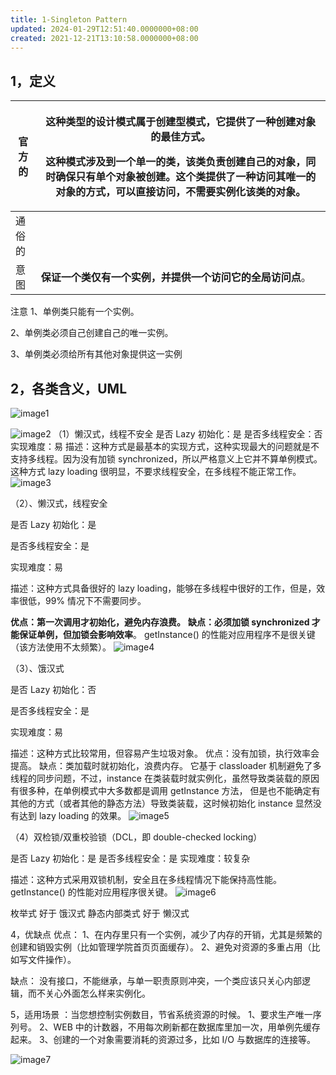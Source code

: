 ```yaml
---
title: 1-Singleton Pattern
updated: 2024-01-29T12:51:40.0000000+08:00
created: 2021-12-21T13:10:58.0000000+08:00
---
```


## 1，定义
<table>
<colgroup>
<col style="width: 8%" />
<col style="width: 91%" />
</colgroup>
<thead>
<tr class="header">
<th>官方的</th>
<th><p>这种类型的设计模式属于创建型模式，它提供了一种创建对象的最佳方式。</p>
<p></p>
<p>这种模式涉及到一个单一的类，该类负责创建自己的对象，同时确保只有单个对象被创建。这个类提供了一种访问其唯一的对象的方式，可以直接访问，不需要实例化该类的对象。</p></th>
</tr>
</thead>
<tbody>
<tr class="odd">
<td>通俗的</td>
<td></td>
</tr>
<tr class="even">
<td>意图</td>
<td><strong>保证一个类仅有一个实例，并提供一个访问它的全局访问点</strong>。</td>
</tr>
</tbody>
</table>
注意
1、单例类只能有一个实例。

2、单例类必须自己创建自己的唯一实例。

3、单例类必须给所有其他对象提供这一实例

## 2，各类含义，UML
![image1](../../assets/120f1ed59c7d40d89126fd61546b0ccc.png)

![image2](../../assets/cadbad84ea99435fbaca1df9bd470013.png)
（1）懒汉式，线程不安全
是否 Lazy 初始化：是
是否多线程安全：否
实现难度：易
描述：这种方式是最基本的实现方式，这种实现最大的问题就是不支持多线程。因为没有加锁 synchronized，所以严格意义上它并不算单例模式。
这种方式 lazy loading 很明显，不要求线程安全，在多线程不能正常工作。
![image3](../../assets/c7ce545baf954a08bc477d1103cc4553.png)

（2）、懒汉式，线程安全

是否 Lazy 初始化：是

是否多线程安全：是

实现难度：易

描述：这种方式具备很好的 lazy loading，能够在多线程中很好的工作，但是，效率很低，99% 情况下不需要同步。

**优点：第一次调用才初始化，避免内存浪费。**
**缺点：必须加锁 synchronized 才能保证单例，但加锁会影响效率**。
getInstance() 的性能对应用程序不是很关键（该方法使用不太频繁）。
![image4](../../assets/a27de11e6ba24c0590eeb970b6c0ebcf.png)

（3）、饿汉式

是否 Lazy 初始化：否

是否多线程安全：是

实现难度：易

描述：这种方式比较常用，但容易产生垃圾对象。
优点：没有加锁，执行效率会提高。
缺点：类加载时就初始化，浪费内存。
它基于 classloader 机制避免了多线程的同步问题，不过，instance 在类装载时就实例化，虽然导致类装载的原因有很多种，在单例模式中大多数都是调用 getInstance 方法， 但是也不能确定有其他的方式（或者其他的静态方法）导致类装载，这时候初始化 instance 显然没有达到 lazy loading 的效果。
![image5](../../assets/d2268253871949b6abcbb0b2248a92b4.png)

（4）双检锁/双重校验锁（DCL，即 double-checked locking）

是否 Lazy 初始化：是
是否多线程安全：是
实现难度：较复杂

描述：这种方式采用双锁机制，安全且在多线程情况下能保持高性能。
getInstance() 的性能对应用程序很关键。
![image6](../../assets/aea4060b039e4bf2b3871f347e3055bd.png)

枚举式 好于 饿汉式
静态内部类式 好于 懒汉式

4，优缺点
优点：
1、在内存里只有一个实例，减少了内存的开销，尤其是频繁的创建和销毁实例（比如管理学院首页页面缓存）。
2、避免对资源的多重占用（比如写文件操作）。

缺点：
没有接口，不能继承，与单一职责原则冲突，一个类应该只关心内部逻辑，而不关心外面怎么样来实例化。

5，适用场景
：当您想控制实例数目，节省系统资源的时候。
1、要求生产唯一序列号。
2、WEB 中的计数器，不用每次刷新都在数据库里加一次，用单例先缓存起来。
3、创建的一个对象需要消耗的资源过多，比如 I/O 与数据库的连接等。

![image7](../../assets/2ec3896818a642eb971cb1b4be9cb5a3.png)

